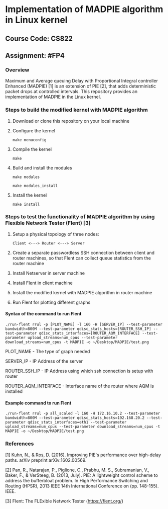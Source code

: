 # Implementation of MADPIE algorithm in Linux kernel

## Course Code: CS822

## Assignment: #FP4

### Overview 

Maximum and Average queuing Delay with Proportional Integral controller Enhanced (MADPIE) [1] is an extension of PIE [2], that adds deterministic packet drops at controlled intervals. This repository provides an implementation of MADPIE in the Linux kernel.

### Steps to build the modified kernel with MADPIE algorithm

1. Download or clone this repository on your local machine

2. Configure the kernel

   `make menuconfig`

3. Compile the kernel

   `make`

4. Build and install the modules

   `make modules`

   `make modules_install`

5. Install the kernel

   `make install`

### Steps to test the functionality of MADPIE algorithm by using Flexible Network Tester (Flent) [3]

1. Setup a physical topology of three nodes:

   `Client <---> Router <---> Server`

2. Create a separate passwordless SSH connection between client and router machines, so that Flent can collect queue statistics from the router machine

3. Install Netserver in server machine

4. Install Flent in client machine

5. Install the modified kernel with MADPIE algorithm in router machine

6. Run Flent for plotting different graphs 

#### Syntax of the command to run Flent

`./run-flent rrul -p [PLOT_NAME] -l 160 -H [SERVER_IP] --test-parameter bandwidth=800M --test-parameter qdisc_stats_hosts=[ROUTER_SSH_IP] --test-parameter qdisc_stats_interfaces=[ROUTER_AQM_INTERFACE] --test-parameter upload_streams=num_cpus --test-parameter download_streams=num_cpus -t MADPIE -o ~/Desktop/MADPIE/test.png`

PLOT_NAME - The type of graph needed

SERVER_IP - IP Address of the server

ROUTER_SSH_IP - IP Address using which ssh connection is setup with router 

ROUTER_AQM_INTERFACE - Interface name of the router where AQM is installed

#### Example command to run Flent

`./run-flent rrul -p all_scaled -l 160 -H 172.16.10.2 --test-parameter bandwidth=800M --test-parameter qdisc_stats_hosts=192.168.20.2 --test-parameter qdisc_stats_interfaces=eth1 --test-parameter upload_streams=num_cpus --test-parameter download_streams=num_cpus -t MADPIE -o ~/Desktop/MADPIE/test.png`

### References

[1] Kuhn, N., & Ros, D. (2016). Improving PIE's performance over high-delay paths. arXiv preprint arXiv:1602.00569.

[2] Pan, R., Natarajan, P., Piglione, C., Prabhu, M. S., Subramanian, V., Baker, F., & VerSteeg, B. (2013, July). PIE: A lightweight control scheme to address the bufferbloat problem. In High Performance Switching and Routing (HPSR), 2013 IEEE 14th International Conference on (pp. 148-155). IEEE.

[3] Flent: The FLExible Network Tester (https://flent.org/)
